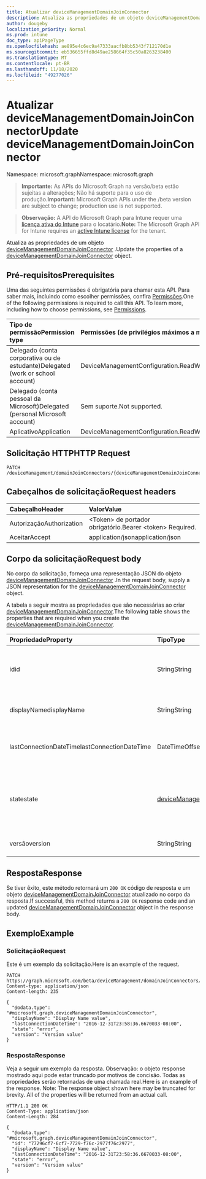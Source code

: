 ```yaml
---
title: Atualizar deviceManagementDomainJoinConnector
description: Atualiza as propriedades de um objeto deviceManagementDomainJoinConnector.
author: dougeby
localization_priority: Normal
ms.prod: intune
doc_type: apiPageType
ms.openlocfilehash: ae895e4c6ec9a47333aacfb8bb5343f712170d1e
ms.sourcegitcommit: eb536655ffd8d49ae258664f35c50a8263238400
ms.translationtype: MT
ms.contentlocale: pt-BR
ms.lasthandoff: 11/18/2020
ms.locfileid: "49277026"
---
```

# <a name="update-devicemanagementdomainjoinconnector"></a><span data-ttu-id="9e579-103">Atualizar deviceManagementDomainJoinConnector</span><span class="sxs-lookup"><span data-stu-id="9e579-103">Update deviceManagementDomainJoinConnector</span></span>

<span data-ttu-id="9e579-104">Namespace: microsoft.graph</span><span class="sxs-lookup"><span data-stu-id="9e579-104">Namespace: microsoft.graph</span></span>

> <span data-ttu-id="9e579-105">**Importante:** As APIs do Microsoft Graph na versão/beta estão sujeitas a alterações; Não há suporte para o uso de produção.</span><span class="sxs-lookup"><span data-stu-id="9e579-105">**Important:** Microsoft Graph APIs under the /beta version are subject to change; production use is not supported.</span></span>

> <span data-ttu-id="9e579-106">**Observação:** A API do Microsoft Graph para Intune requer uma [licença ativa do Intune](https://go.microsoft.com/fwlink/?linkid=839381) para o locatário.</span><span class="sxs-lookup"><span data-stu-id="9e579-106">**Note:** The Microsoft Graph API for Intune requires an [active Intune license](https://go.microsoft.com/fwlink/?linkid=839381) for the tenant.</span></span>

<span data-ttu-id="9e579-107">Atualiza as propriedades de um objeto [deviceManagementDomainJoinConnector](../resources/intune-odj-devicemanagementdomainjoinconnector.md) .</span><span class="sxs-lookup"><span data-stu-id="9e579-107">Update the properties of a [deviceManagementDomainJoinConnector](../resources/intune-odj-devicemanagementdomainjoinconnector.md) object.</span></span>

## <a name="prerequisites"></a><span data-ttu-id="9e579-108">Pré-requisitos</span><span class="sxs-lookup"><span data-stu-id="9e579-108">Prerequisites</span></span>
<span data-ttu-id="9e579-p101">Uma das seguintes permissões é obrigatória para chamar esta API. Para saber mais, incluindo como escolher permissões, confira [Permissões](/graph/permissions-reference).</span><span class="sxs-lookup"><span data-stu-id="9e579-p101">One of the following permissions is required to call this API. To learn more, including how to choose permissions, see [Permissions](/graph/permissions-reference).</span></span>

|<span data-ttu-id="9e579-111">Tipo de permissão</span><span class="sxs-lookup"><span data-stu-id="9e579-111">Permission type</span></span>|<span data-ttu-id="9e579-112">Permissões (de privilégios máximos a mínimos)</span><span class="sxs-lookup"><span data-stu-id="9e579-112">Permissions (from most to least privileged)</span></span>|
|:---|:---|
|<span data-ttu-id="9e579-113">Delegado (conta corporativa ou de estudante)</span><span class="sxs-lookup"><span data-stu-id="9e579-113">Delegated (work or school account)</span></span>|<span data-ttu-id="9e579-114">DeviceManagementConfiguration.ReadWrite.All</span><span class="sxs-lookup"><span data-stu-id="9e579-114">DeviceManagementConfiguration.ReadWrite.All</span></span>|
|<span data-ttu-id="9e579-115">Delegado (conta pessoal da Microsoft)</span><span class="sxs-lookup"><span data-stu-id="9e579-115">Delegated (personal Microsoft account)</span></span>|<span data-ttu-id="9e579-116">Sem suporte.</span><span class="sxs-lookup"><span data-stu-id="9e579-116">Not supported.</span></span>|
|<span data-ttu-id="9e579-117">Aplicativo</span><span class="sxs-lookup"><span data-stu-id="9e579-117">Application</span></span>|<span data-ttu-id="9e579-118">DeviceManagementConfiguration.ReadWrite.All</span><span class="sxs-lookup"><span data-stu-id="9e579-118">DeviceManagementConfiguration.ReadWrite.All</span></span>|

## <a name="http-request"></a><span data-ttu-id="9e579-119">Solicitação HTTP</span><span class="sxs-lookup"><span data-stu-id="9e579-119">HTTP Request</span></span>
<!-- {
  "blockType": "ignored"
}
-->
``` http
PATCH /deviceManagement/domainJoinConnectors/{deviceManagementDomainJoinConnectorId}
```

## <a name="request-headers"></a><span data-ttu-id="9e579-120">Cabeçalhos de solicitação</span><span class="sxs-lookup"><span data-stu-id="9e579-120">Request headers</span></span>
|<span data-ttu-id="9e579-121">Cabeçalho</span><span class="sxs-lookup"><span data-stu-id="9e579-121">Header</span></span>|<span data-ttu-id="9e579-122">Valor</span><span class="sxs-lookup"><span data-stu-id="9e579-122">Value</span></span>|
|:---|:---|
|<span data-ttu-id="9e579-123">Autorização</span><span class="sxs-lookup"><span data-stu-id="9e579-123">Authorization</span></span>|<span data-ttu-id="9e579-124">&lt;Token&gt; de portador obrigatório.</span><span class="sxs-lookup"><span data-stu-id="9e579-124">Bearer &lt;token&gt; Required.</span></span>|
|<span data-ttu-id="9e579-125">Aceitar</span><span class="sxs-lookup"><span data-stu-id="9e579-125">Accept</span></span>|<span data-ttu-id="9e579-126">application/json</span><span class="sxs-lookup"><span data-stu-id="9e579-126">application/json</span></span>|

## <a name="request-body"></a><span data-ttu-id="9e579-127">Corpo da solicitação</span><span class="sxs-lookup"><span data-stu-id="9e579-127">Request body</span></span>
<span data-ttu-id="9e579-128">No corpo da solicitação, forneça uma representação JSON do objeto [deviceManagementDomainJoinConnector](../resources/intune-odj-devicemanagementdomainjoinconnector.md) .</span><span class="sxs-lookup"><span data-stu-id="9e579-128">In the request body, supply a JSON representation for the [deviceManagementDomainJoinConnector](../resources/intune-odj-devicemanagementdomainjoinconnector.md) object.</span></span>

<span data-ttu-id="9e579-129">A tabela a seguir mostra as propriedades que são necessárias ao criar [deviceManagementDomainJoinConnector](../resources/intune-odj-devicemanagementdomainjoinconnector.md).</span><span class="sxs-lookup"><span data-stu-id="9e579-129">The following table shows the properties that are required when you create the [deviceManagementDomainJoinConnector](../resources/intune-odj-devicemanagementdomainjoinconnector.md).</span></span>

|<span data-ttu-id="9e579-130">Propriedade</span><span class="sxs-lookup"><span data-stu-id="9e579-130">Property</span></span>|<span data-ttu-id="9e579-131">Tipo</span><span class="sxs-lookup"><span data-stu-id="9e579-131">Type</span></span>|<span data-ttu-id="9e579-132">Descrição</span><span class="sxs-lookup"><span data-stu-id="9e579-132">Description</span></span>|
|:---|:---|:---|
|<span data-ttu-id="9e579-133">id</span><span class="sxs-lookup"><span data-stu-id="9e579-133">id</span></span>|<span data-ttu-id="9e579-134">String</span><span class="sxs-lookup"><span data-stu-id="9e579-134">String</span></span>|<span data-ttu-id="9e579-135">Identificador exclusivo para representar um conector.</span><span class="sxs-lookup"><span data-stu-id="9e579-135">Unique identifier to represent a connector.</span></span>|
|<span data-ttu-id="9e579-136">displayName</span><span class="sxs-lookup"><span data-stu-id="9e579-136">displayName</span></span>|<span data-ttu-id="9e579-137">String</span><span class="sxs-lookup"><span data-stu-id="9e579-137">String</span></span>|<span data-ttu-id="9e579-138">O nome de exibição do conector.</span><span class="sxs-lookup"><span data-stu-id="9e579-138">The connector display name.</span></span>|
|<span data-ttu-id="9e579-139">lastConnectionDateTime</span><span class="sxs-lookup"><span data-stu-id="9e579-139">lastConnectionDateTime</span></span>|<span data-ttu-id="9e579-140">DateTimeOffset</span><span class="sxs-lookup"><span data-stu-id="9e579-140">DateTimeOffset</span></span>|<span data-ttu-id="9e579-141">Último conector de horário contatado o Intune.</span><span class="sxs-lookup"><span data-stu-id="9e579-141">Last time connector contacted Intune.</span></span>|
|<span data-ttu-id="9e579-142">state</span><span class="sxs-lookup"><span data-stu-id="9e579-142">state</span></span>|[<span data-ttu-id="9e579-143">deviceManagementDomainJoinConnectorState</span><span class="sxs-lookup"><span data-stu-id="9e579-143">deviceManagementDomainJoinConnectorState</span></span>](../resources/intune-odj-devicemanagementdomainjoinconnectorstate.md)|<span data-ttu-id="9e579-144">O estado do conector.</span><span class="sxs-lookup"><span data-stu-id="9e579-144">The connector state.</span></span> <span data-ttu-id="9e579-145">Os valores possíveis são: `active`, `error`, `inactive`.</span><span class="sxs-lookup"><span data-stu-id="9e579-145">Possible values are: `active`, `error`, `inactive`.</span></span>|
|<span data-ttu-id="9e579-146">versão</span><span class="sxs-lookup"><span data-stu-id="9e579-146">version</span></span>|<span data-ttu-id="9e579-147">String</span><span class="sxs-lookup"><span data-stu-id="9e579-147">String</span></span>|<span data-ttu-id="9e579-148">A versão do conector.</span><span class="sxs-lookup"><span data-stu-id="9e579-148">The version of the connector.</span></span>|



## <a name="response"></a><span data-ttu-id="9e579-149">Resposta</span><span class="sxs-lookup"><span data-stu-id="9e579-149">Response</span></span>
<span data-ttu-id="9e579-150">Se tiver êxito, este método retornará um `200 OK` código de resposta e um objeto [deviceManagementDomainJoinConnector](../resources/intune-odj-devicemanagementdomainjoinconnector.md) atualizado no corpo da resposta.</span><span class="sxs-lookup"><span data-stu-id="9e579-150">If successful, this method returns a `200 OK` response code and an updated [deviceManagementDomainJoinConnector](../resources/intune-odj-devicemanagementdomainjoinconnector.md) object in the response body.</span></span>

## <a name="example"></a><span data-ttu-id="9e579-151">Exemplo</span><span class="sxs-lookup"><span data-stu-id="9e579-151">Example</span></span>

### <a name="request"></a><span data-ttu-id="9e579-152">Solicitação</span><span class="sxs-lookup"><span data-stu-id="9e579-152">Request</span></span>
<span data-ttu-id="9e579-153">Este é um exemplo da solicitação.</span><span class="sxs-lookup"><span data-stu-id="9e579-153">Here is an example of the request.</span></span>
``` http
PATCH https://graph.microsoft.com/beta/deviceManagement/domainJoinConnectors/{deviceManagementDomainJoinConnectorId}
Content-type: application/json
Content-length: 235

{
  "@odata.type": "#microsoft.graph.deviceManagementDomainJoinConnector",
  "displayName": "Display Name value",
  "lastConnectionDateTime": "2016-12-31T23:58:36.6670033-08:00",
  "state": "error",
  "version": "Version value"
}
```

### <a name="response"></a><span data-ttu-id="9e579-154">Resposta</span><span class="sxs-lookup"><span data-stu-id="9e579-154">Response</span></span>
<span data-ttu-id="9e579-p103">Veja a seguir um exemplo da resposta. Observação: o objeto response mostrado aqui pode estar truncado por motivos de concisão. Todas as propriedades serão retornadas de uma chamada real.</span><span class="sxs-lookup"><span data-stu-id="9e579-p103">Here is an example of the response. Note: The response object shown here may be truncated for brevity. All of the properties will be returned from an actual call.</span></span>
``` http
HTTP/1.1 200 OK
Content-Type: application/json
Content-Length: 284

{
  "@odata.type": "#microsoft.graph.deviceManagementDomainJoinConnector",
  "id": "77296cf7-6cf7-7729-f76c-2977f76c2977",
  "displayName": "Display Name value",
  "lastConnectionDateTime": "2016-12-31T23:58:36.6670033-08:00",
  "state": "error",
  "version": "Version value"
}
```




